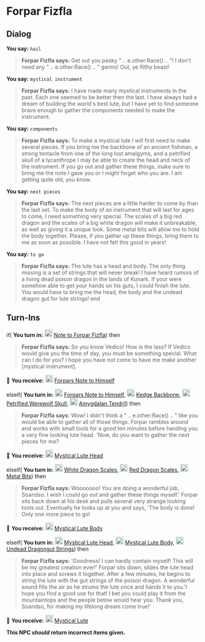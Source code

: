 # Forpar Fizfla








## Dialog

**You say:** `hail`



>**Forpar Fizfla says:** Get out you pesky " .. e.other:Race() .. "! I don't need any " .. e.other:Race() .. " germs! Out, ye filthy beast!

**You say:** `mystical instrument`



>**Forpar Fizfla says:** I have made many mystical instruments in the past. Each one seemed to be better then the last. I have always had a dream of building the world's best lute, but I have yet to find someone brave enough to gather the components needed to make the instrument.

**You say:** `components`



>**Forpar Fizfla says:** To make a mystical lute I will first need to make several pieces. If you bring me the backbone of an ancient fishman, a strong tentacle from one of the long lost amalgyms, and a petrified skull of a lycanthrope I may be able to create the head and neck of the instrument. If you go out and gather these things, make sure to bring me the note I gave you or I might forget who you are. I am getting quite old, you know.

**You say:** `next pieces`



>**Forpar Fizfla says:** The next pieces are a little harder to come by than the last set. To make the body of an instrument that will last for ages to come, I need something very special. The scales of a big red dragon and the scales of a big white dragon will make it unbreakable, as well as giving it a unique look. Some metal bits will allow me to hold the body together. Please, if you gather up these things, bring them to me as soon as possible. I have not felt this good in years!

**You say:** `to go`



>**Forpar Fizfla says:** The lute has a head and body. The only thing missing is a set of strings that will never break! I have heard rumors of a living dead poison dragon in the lands of Kunark. If your were somehow able to get your hands on his guts, I could finish the lute. You would have to bring me the head, the body and the undead dragon gut for lute strings!
end

## Turn-Ins



if( **You turn in:** <img style="background:url(/static/icons/blank_slot.gif);width:20px;height:20px;" src="/static/icons/item_868.png" alt="" /> <a
                                href="/item/20378" data-url="20378" class="tooltip-link link">Note to Forpar Fizfla</a>) then 


>**Forpar Fizfla says:** So you know Vedico! How is the lass? If Vedico would give you the time of day, you must be something special. What can I do for you? I hope you have not come to have me make another [mystical instrument].


 &#127873; **You receive:**  <img style="background:url(/static/icons/blank_slot.gif);width:20px;height:20px;" src="/static/icons/item_860.png" alt="" /> <a
                                href="/item/20380" data-url="20380" class="tooltip-link link">Forpars Note to Himself</a> 

 

elseif( **You turn in:** <img style="background:url(/static/icons/blank_slot.gif);width:20px;height:20px;" src="/static/icons/item_860.png" alt="" /> <a
                                href="/item/20380" data-url="20380" class="tooltip-link link">Forpars Note to Himself</a>, <img style="background:url(/static/icons/blank_slot.gif);width:20px;height:20px;" src="/static/icons/item_907.png" alt="" /> <a
                                href="/item/20524" data-url="20524" class="tooltip-link link">Kedge Backbone</a>, <img style="background:url(/static/icons/blank_slot.gif);width:20px;height:20px;" src="/static/icons/item_744.png" alt="" /> <a
                                href="/item/20525" data-url="20525" class="tooltip-link link">Petrified Werewolf Skull</a>, <img style="background:url(/static/icons/blank_slot.gif);width:20px;height:20px;" src="/static/icons/item_596.png" alt="" /> <a
                                href="/item/5520" data-url="5520" class="tooltip-link link">Amygdalan Tendril</a>) then 


>**Forpar Fizfla says:** Wow! I didn't think a " .. e.other:Race() .. " like you would be able to gather all of those things. Forpar rambles around and works with small tools for a good ten minutes before handing you a very fine looking lute head. 'Now, do you want to gather the next pieces for me?


 &#127873; **You receive:**  <img style="background:url(/static/icons/blank_slot.gif);width:20px;height:20px;" src="/static/icons/item_686.png" alt="" /> <a
                                href="/item/20535" data-url="20535" class="tooltip-link link">Mystical Lute Head</a> 

 

elseif( **You turn in:** <img style="background:url(/static/icons/blank_slot.gif);width:20px;height:20px;" src="/static/icons/item_1088.png" alt="" /> <a
                                href="/item/11602" data-url="11602" class="tooltip-link link">White Dragon Scales</a>, <img style="background:url(/static/icons/blank_slot.gif);width:20px;height:20px;" src="/static/icons/item_1088.png" alt="" /> <a
                                href="/item/11622" data-url="11622" class="tooltip-link link">Red Dragon Scales</a>, <img style="background:url(/static/icons/blank_slot.gif);width:20px;height:20px;" src="/static/icons/item_1031.png" alt="" /> <a
                                href="/item/16905" data-url="16905" class="tooltip-link link">Metal Bits</a>) then 


>**Forpar Fizfla says:** Wooooooo! You are doing a wonderful job, Soandso. I wish I could go out and gather these things myself.' Forpar sits back down at his desk and pulls several very strange looking tools out. Eventually he looks up at you and says, 'The body is done! Only one more piece to go!


 &#127873; **You receive:**  <img style="background:url(/static/icons/blank_slot.gif);width:20px;height:20px;" src="/static/icons/item_686.png" alt="" /> <a
                                href="/item/20536" data-url="20536" class="tooltip-link link">Mystical Lute Body</a> 

 

elseif( **You turn in:** <img style="background:url(/static/icons/blank_slot.gif);width:20px;height:20px;" src="/static/icons/item_686.png" alt="" /> <a
                                href="/item/20535" data-url="20535" class="tooltip-link link">Mystical Lute Head</a>, <img style="background:url(/static/icons/blank_slot.gif);width:20px;height:20px;" src="/static/icons/item_686.png" alt="" /> <a
                                href="/item/20536" data-url="20536" class="tooltip-link link">Mystical Lute Body</a>, <img style="background:url(/static/icons/blank_slot.gif);width:20px;height:20px;" src="/static/icons/item_853.png" alt="" /> <a
                                href="/item/20526" data-url="20526" class="tooltip-link link">Undead Dragongut Strings</a>) then 


>**Forpar Fizfla says:**  'Goodness! I can hardly contain myself! This will be my greatest creation ever!' Forpar sits down, slides the lute head into place and screws it together. After a few minutes, he begins to string the lute with the gut strings of the poison dragon. A wonderful sound fills the air as he strums the lute once and hands it to you.'I hope you find a good use for that! I bet you could play it from the mountaintops and the people below would hear you. Thank you, Soandso, for making my lifelong dream come true!'


 &#127873; **You receive:**  <img style="background:url(/static/icons/blank_slot.gif);width:20px;height:20px;" src="/static/icons/item_551.png" alt="" /> <a
                                href="/item/20538" data-url="20538" class="tooltip-link link">Mystical Lute</a> 

 

**This NPC *should* return incorrect items given.**








